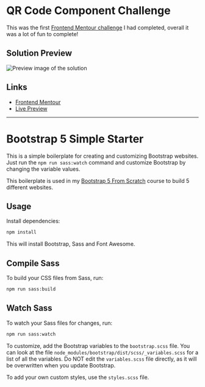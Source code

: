 # QR Code Component Challenge
This was the first [Frontend Mentour challenge](https://www.frontendmentor.io/challenges/qr-code-component-iux_sIO_H) I had completed, overall it was a lot of fun to complete!

## Solution Preview
![Preview image of the solution](https://danbarber.github.io/FrontendMentour/qr-code-challenge/images/solution-preview.png)

## Links
- [Frontend Mentour](https://www.frontendmentor.io/)
- [Live Preview](https://danbarber.github.io/FrontendMentour/qr-code-challenge/)

---

# Bootstrap 5 Simple Starter

This is a simple boilerplate for creating and customizing Bootstrap websites. Just run the `npm run sass:watch` command and customize Bootstrap by changing the variable values.

This boilerplate is used in my [Bootstrap 5 From Scratch](https://traversymedia.com/bootstrap-from-scratch) course to build 5 different websites.

## Usage

Install dependencies:

```bash
npm install
```

This will install Bootstrap, Sass and Font Awesome.

## Compile Sass

To build your CSS files from Sass, run:

```bash
npm run sass:build
```

## Watch Sass

To watch your Sass files for changes, run:

```bash
npm run sass:watch
```

To customize, add the Bootstrap variables to the `bootstrap.scss` file. You can look at the file `node_modules/bootstrap/dist/scss/_variables.scss` for a list of all the variables. Do NOT edit the `variables.scss` file directly, as it will be overwritten when you update Bootstrap.

To add your own custom styles, use the `styles.scss` file.
